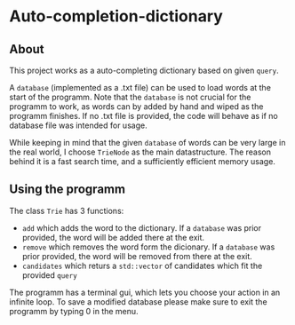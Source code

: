 # Auto-completion-dictionary

## About
This project works as a auto-completing dictionary based on given `query`.

A `database` (implemented as a .txt file) can be used to load words at the start of the programm. 
Note that the `database` is not crucial for the programm to work, as words can by added by hand and wiped as the programm finishes.
If no .txt file is provided, the code will behave as if no database file was intended for usage.

While keeping in mind that the given `database` of words can be very large in the real world, I choose `TrieNode` as the main datastructure.
The reason behind it is a fast search time, and a sufficiently efficient memory usage.

## Using the programm
The class `Trie` has 3 functions:
* `add` which adds the word to the dictionary. If a `database` was prior provided, the word will be added there at the exit.
* `remove` which removes the word form the dicionary. If a `database` was prior provided, the word will be removed from there at the exit.
* `candidates` which returs a `std::vector` of candidates which fit the provided `query`

The programm has a terminal gui, which lets you choose your action in an infinite loop. To save a modified database please make sure to exit the programm by typing 0 in the menu.


